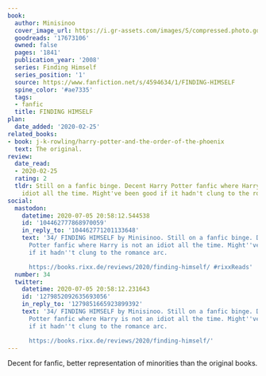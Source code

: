 ```yaml
---
book:
  author: Minisinoo
  cover_image_url: https://i.gr-assets.com/images/S/compressed.photo.goodreads.com/books/1398146854l/17673106.jpg
  goodreads: '17673106'
  owned: false
  pages: '1841'
  publication_year: '2008'
  series: Finding Himself
  series_position: '1'
  source: https://www.fanfiction.net/s/4594634/1/FINDING-HIMSELF
  spine_color: '#ae7335'
  tags:
  - fanfic
  title: FINDING HIMSELF
plan:
  date_added: '2020-02-25'
related_books:
- book: j-k-rowling/harry-potter-and-the-order-of-the-phoenix
  text: The original.
review:
  date_read:
  - 2020-02-25
  rating: 2
  tldr: Still on a fanfic binge. Decent Harry Potter fanfic where Harry is not an
    idiot all the time. Might've been good if it hadn't clung to the romance arc.
social:
  mastodon:
    datetime: 2020-07-05 20:58:12.544538
    id: '104462777868970059'
    in_reply_to: '104462771201133648'
    text: '34/ FINDING HIMSELF by Minisinoo. Still on a fanfic binge. Decent Harry
      Potter fanfic where Harry is not an idiot all the time. Might''ve been good
      if it hadn''t clung to the romance arc.

      https://books.rixx.de/reviews/2020/finding-himself/ #rixxReads'
  number: 34
  twitter:
    datetime: 2020-07-05 20:58:12.231643
    id: '1279852092635693056'
    in_reply_to: '1279851665923899392'
    text: '34/ FINDING HIMSELF by Minisinoo. Still on a fanfic binge. Decent Harry
      Potter fanfic where Harry is not an idiot all the time. Might''ve been good
      if it hadn''t clung to the romance arc.

      https://books.rixx.de/reviews/2020/finding-himself/'
---
```


Decent for fanfic, better representation of minorities than the original books.
